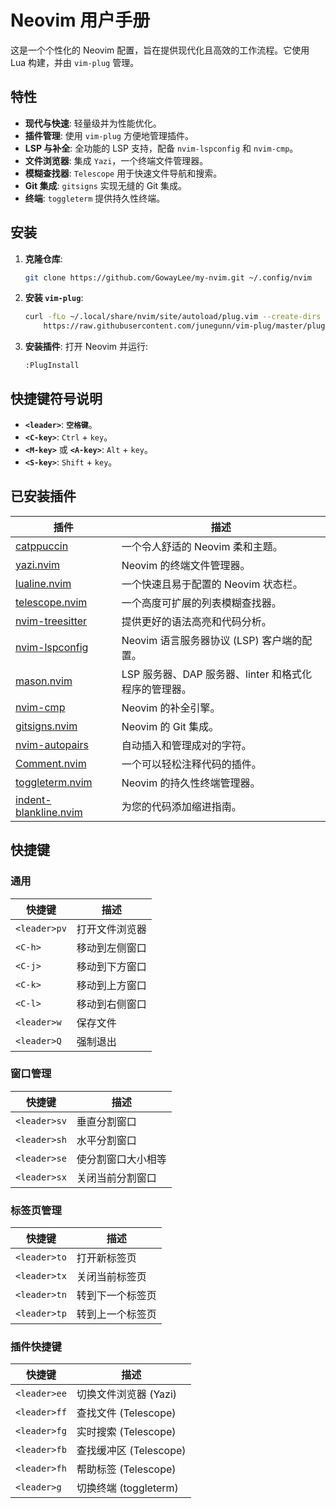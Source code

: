 # Neovim 用户手册

这是一个个性化的 Neovim 配置，旨在提供现代化且高效的工作流程。它使用 Lua 构建，并由 `vim-plug` 管理。

## 特性

-   **现代与快速**: 轻量级并为性能优化。
-   **插件管理**: 使用 `vim-plug` 方便地管理插件。
-   **LSP 与补全**: 全功能的 LSP 支持，配备 `nvim-lspconfig` 和 `nvim-cmp`。
-   **文件浏览器**: 集成 `Yazi`，一个终端文件管理器。
-   **模糊查找器**: `Telescope` 用于快速文件导航和搜索。
-   **Git 集成**: `gitsigns` 实现无缝的 Git 集成。
-   **终端**: `toggleterm` 提供持久性终端。

## 安装

1.  **克隆仓库**:
    ```bash
    git clone https://github.com/GowayLee/my-nvim.git ~/.config/nvim
    ```

2.  **安装 `vim-plug`**:
    ```bash
    curl -fLo ~/.local/share/nvim/site/autoload/plug.vim --create-dirs \
        https://raw.githubusercontent.com/junegunn/vim-plug/master/plug.vim
    ```

3.  **安装插件**:
    打开 Neovim 并运行:
    ```vim
    :PlugInstall
    ```

## 快捷键符号说明

-   **`<leader>`**: **`空格键`**。
-   **`<C-key>`**: `Ctrl` + `key`。
-   **`<M-key>`** 或 **`<A-key>`**: `Alt` + `key`。
-   **`<S-key>`**: `Shift` + `key`。

## 已安装插件

| 插件 | 描述 |
| --- | --- |
| [catppuccin](https://github.com/catppuccin/nvim) | 一个令人舒适的 Neovim 柔和主题。 |
| [yazi.nvim](https://github.com/mikavilpas/yazi.nvim) | Neovim 的终端文件管理器。 |
| [lualine.nvim](https://github.com/nvim-lualine/lualine.nvim) | 一个快速且易于配置的 Neovim 状态栏。 |
| [telescope.nvim](https://github.com/nvim-telescope/telescope.nvim) | 一个高度可扩展的列表模糊查找器。 |
| [nvim-treesitter](https://github.com/nvim-treesitter/nvim-treesitter) | 提供更好的语法高亮和代码分析。 |
| [nvim-lspconfig](https://github.com/neovim/nvim-lspconfig) | Neovim 语言服务器协议 (LSP) 客户端的配置。 |
| [mason.nvim](https://github.com/williamboman/mason.nvim) | LSP 服务器、DAP 服务器、linter 和格式化程序的管理器。 |
| [nvim-cmp](https://github.com/hrsh7th/nvim-cmp) | Neovim 的补全引擎。 |
| [gitsigns.nvim](https://github.com/lewis6991/gitsigns.nvim) | Neovim 的 Git 集成。 |
| [nvim-autopairs](https://github.com/windwp/nvim-autopairs) | 自动插入和管理成对的字符。 |
| [Comment.nvim](https://github.com/numToStr/Comment.nvim) | 一个可以轻松注释代码的插件。 |
| [toggleterm.nvim](https://github.com/akinsho/toggleterm.nvim) | Neovim 的持久性终端管理器。 |
| [indent-blankline.nvim](https://github.com/lukas-reineke/indent-blankline.nvim) | 为您的代码添加缩进指南。 |

## 快捷键

### 通用

| 快捷键 | 描述 |
| --- | --- |
| `<leader>pv` | 打开文件浏览器 |
| `<C-h>` | 移动到左侧窗口 |
| `<C-j>` | 移动到下方窗口 |
| `<C-k>` | 移动到上方窗口 |
| `<C-l>` | 移动到右侧窗口 |
| `<leader>w` | 保存文件 |
| `<leader>Q` | 强制退出 |

### 窗口管理

| 快捷键 | 描述 |
| --- | --- |
| `<leader>sv` | 垂直分割窗口 |
| `<leader>sh` | 水平分割窗口 |
| `<leader>se` | 使分割窗口大小相等 |
| `<leader>sx` | 关闭当前分割窗口 |

### 标签页管理

| 快捷键 | 描述 |
| --- | --- |
| `<leader>to` | 打开新标签页 |
| `<leader>tx` | 关闭当前标签页 |
| `<leader>tn` | 转到下一个标签页 |
| `<leader>tp` | 转到上一个标签页 |

### 插件快捷键

| 快捷键 | 描述 |
| --- | --- |
| `<leader>ee` | 切换文件浏览器 (Yazi) |
| `<leader>ff` | 查找文件 (Telescope) |
| `<leader>fg` | 实时搜索 (Telescope) |
| `<leader>fb` | 查找缓冲区 (Telescope) |
| `<leader>fh` | 帮助标签 (Telescope) |
| `<leader>g` | 切换终端 (toggleterm) |
